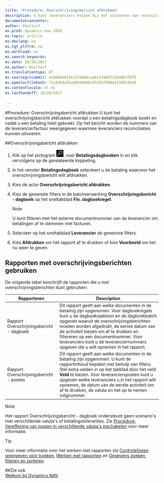 ```yaml
---
title: 'Procedure: Overschrijvingsbericht afdrukken'
description: U kunt leveranciers helpen bij het uitvoeren van reconciliaties door het overschrijvingsbericht af te drukken voordat u een betalingsdagboek boekt en nadat u een betaling hebt geboekt.
documentationcenter: 
author: bholtorf
ms.prod: dynamics-nav-2018
ms.topic: article
ms.devlang: na
ms.tgt_pltfrm: na
ms.workload: na
ms.search.keywords: 
ms.date: 10/26/2017
ms.author: bholtorf
ms.translationtype: HT
ms.sourcegitcommit: a16640e014e157d4dbcaabc53d0df2d3e063f8f9
ms.openlocfilehash: 71c84b4a7bad83e6008c0fa34f908e133b014a59
ms.contentlocale: nl-nl
ms.lasthandoff: 10/26/2017

---
```


#<a name="how-to-print-remittance-advice"></a>Procedure: Overschrijvingsbericht afdrukken
U kunt het overschrijvingsbericht afdrukken voordat u een betalingsdagboek boekt en nadat u een betaling hebt geboekt. Op het bericht worden de nummers van de leverancierfactuur weergegeven waarmee leveranciers reconciliaties kunnen uitvoeren.

##<a name="to-print-remittance-advice"></a>Overschrijvingsbericht afdrukken
1. Klik op het pictogram ![Zoeken naar pagina of rapport](media/ui-search/search_small.png "pictogram Zoeken naar pagina of rapport"), voer **Betalingsdagboeken** in en klik vervolgens op de gerelateerde koppeling.  
2. In het venster **Betalingsdagboek** selecteert u de betaling waarvoor het overschrijvingsbericht wilt afdrukken.  
3. Kies de actie **Overschrijvingsbericht afdrukken**.  
4. Kies de gewenste filters in de batchverwerking **Overschrijvingsbericht - dagboek** op het sneltabblad **Fin. dagboekregel**.  
  
    >[!Note]
    > U kunt filteren met het externe documentnummer van de leverancier om betalingen af te stemmen met facturen.

5. Selecteer op het sneltabblad **Leverancier** de gewenste filters.  
6. Kies **Afdrukken** om het rapport af te drukken of kies **Voorbeeld** om het nu weer te geven.  

## <a name="using-remittance-advice-reports"></a>Rapporten met overschrijvingsberichten gebruiken
De volgende tabel beschrijft de rapporten die u met overschrijvingsberichten kunt gebruiken:

|Rapporteren|Description|
|----|----|
|Rapport Overschrijvingsbericht - dagboek|Dit rapport geeft aan welke documenten in de betaling zijn opgenomen. Voor dagboekregels kunt u de dagboeksjabloon en de dagboekbatch opgeven waaruit de overschrijvingsberichten moeten worden afgedrukt, de eerste datum van de activiteit kiezen om af te drukken en filtereren op een documentnummer. Voor leveranciers kunt u de leveranciernummers opgeven die u wilt opnemen in het rapport. |
|Rapport Overschrijvingsbericht - posten| Dit rapport geeft aan welke documenten in de betaling zijn opgenomen. U kunt de rapportinhoud bepalen met behulp van filters. Stel extra velden in op het tabblad door het veld **Veld** te kiezen. Voor leveranciersposten kunt u opgeven welke leveranciers u in het rapport wilt opnemen, de datum van de eerste activiteit om af te drukken, de valuta en het op te nemen volgnummer. |

> [!Note]
> Het rapport Overschrijvingsbericht - dagboek ondersteunt geen scenario's met verschillende valuta's of betalingstoleranties. Zie [Procedure: Vereffening van posten in verschillende valuta's inschakelen](finance-how-enable-application-ledger-entries-different-currencies.md) voor meer informatie.

> [!Tip]
> Voor meer informatie over het werken met rapporten zie [Controlelijsten weergeven vóór boeken](ui-how-view-test-reports-posting.md), [Werken met rapporten](ui-work-report.md) en [Gegevens zoeken, filteren en sorteren](ui-enter-criteria-filters.md).

##<a name="see-also"></a>Zie ook  
[Welkom bij Dynamics NAV](across-get-started.md)
